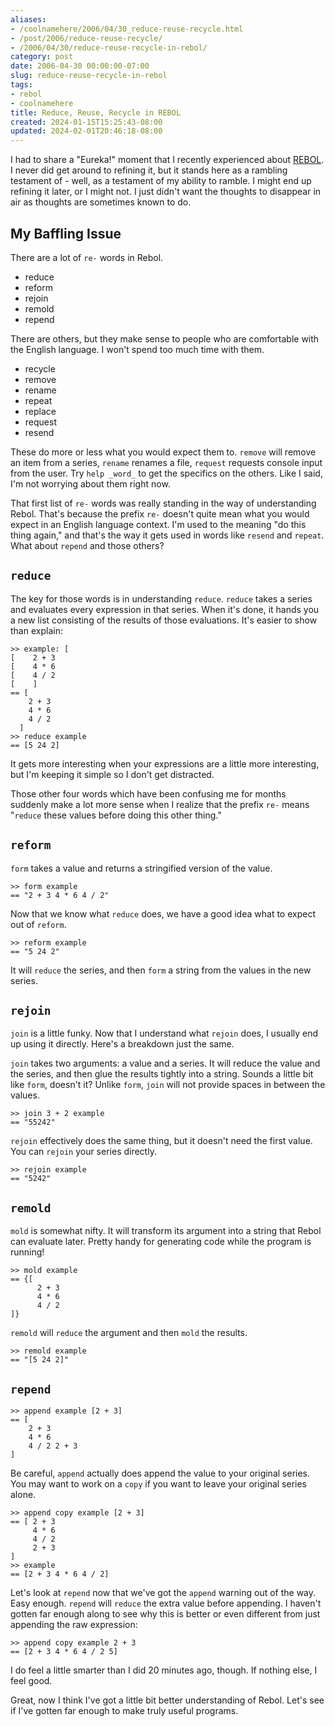 ```yaml
---
aliases:
- /coolnamehere/2006/04/30_reduce-reuse-recycle.html
- /post/2006/reduce-reuse-recycle/
- /2006/04/30/reduce-reuse-recycle-in-rebol/
category: post
date: 2006-04-30 00:00:00-07:00
slug: reduce-reuse-recycle-in-rebol
tags:
- rebol
- coolnamehere
title: Reduce, Reuse, Recycle in REBOL
created: 2024-01-15T15:25:43-08:00
updated: 2024-02-01T20:46:18-08:00
---
```


I had to share a "Eureka!" moment that I recently experienced about [REBOL](../../../card/REBOL.md). I  never did get around to refining it, but it stands here as a rambling  testament of - well, as a testament of my ability to ramble.  I might end up refining it later, or I might not. I just didn't want the thoughts to disappear in air as thoughts are sometimes known to do.

<!--more-->

## My Baffling Issue

There are a lot of `re-` words in Rebol.

* reduce
* reform
* rejoin
* remold
* repend

There are others, but they make sense to people who are comfortable with the English language. I won't spend too much time with them.

* recycle
* remove
* rename
* repeat
* replace
* request
* resend

These do more or less what you would expect them to. `remove` will remove an item from a series, `rename` renames a file, `request` requests console input from the user. Try `help _word_` to get the specifics on the others. Like I said, I'm not worrying about them right now.

That first list of `re-` words was really standing in the way of understanding Rebol. That's because the prefix `re-` doesn't quite mean what you would expect in an English language context. I'm used to the meaning "do this thing again," and that's the way it gets used in words like `resend` and `repeat`. What about `repend` and those others?

## `reduce`

The key for those words is in understanding `reduce`. `reduce` takes a series and evaluates every expression in that series. When it's done, it hands you a new list consisting of the results of those evaluations. It's easier to show than explain:

````
>> example: [
[    2 + 3
[    4 * 6
[    4 / 2
[    ]
== [
    2 + 3
    4 * 6
    4 / 2
  ]
>> reduce example
== [5 24 2]
````

It gets more interesting when your expressions are a little more interesting, but I'm keeping it simple so I don't get distracted.

Those other four words which have been confusing me for months suddenly make a lot more sense when I realize that the prefix `re-` means "`reduce` these values before doing this other thing."

## `reform`

`form` takes a value and returns a stringified version of the value.

````
>> form example
== "2 + 3 4 * 6 4 / 2"
````

Now that we know what `reduce` does, we have a good idea what to expect out of `reform`.

````
>> reform example
== "5 24 2"
````

It will `reduce` the series, and then `form` a string from the values in the 
new series.

## `rejoin`

`join` is a little funky. Now that I understand what `rejoin` does, I usually end up using it directly. Here's a breakdown just the same.

`join` takes two arguments: a value and a series. It will reduce the value and the series, and then glue the results tightly into a string. Sounds a little bit like `form`, doesn't it? Unlike `form`, `join` will not provide spaces in between the values.

````
>> join 3 + 2 example
== "55242"
````

`rejoin` effectively does the same thing, but it doesn't need the first value. You can `rejoin` your series directly.

````
>> rejoin example
== "5242"
````

## `remold`

`mold` is somewhat nifty. It will transform its argument into a string that Rebol can evaluate later. Pretty handy for generating code while the program is running!

````
>> mold example
== {[
      2 + 3
      4 * 6
      4 / 2
]}
````

`remold` will `reduce` the argument and then `mold` the results.

````
>> remold example
== "[5 24 2]"
````

## `repend`

````
>> append example [2 + 3]
== [
    2 + 3
    4 * 6
    4 / 2 2 + 3
]
````

Be careful, `append` actually does append the value to your original series. You may want to work on a `copy` if you want to leave your original series alone.

````
>> append copy example [2 + 3]
== [ 2 + 3 
     4 * 6 
     4 / 2 
     2 + 3
]
>> example
== [2 + 3 4 * 6 4 / 2]
````

Let's look at `repend` now that we've got the `append` warning out of the way. Easy enough. `repend` will `reduce` the extra value before appending. I haven't gotten far enough along to see why this is better or even different from just appending the raw expression:

````
>> append copy example 2 + 3
== [2 + 3 4 * 6 4 / 2 5]
````

I do feel a little smarter than I did 20 minutes ago, though. If nothing else, I feel good.

Great, now I think I've got a little bit better understanding of Rebol. Let's see if I've gotten far enough to make truly useful programs.
